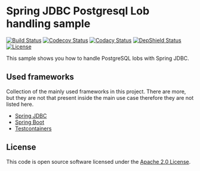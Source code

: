 # Spring JDBC Postgresql Lob handling sample
[![Build Status](https://travis-ci.org/ingogriebsch/sample-spring-jdbc-postgresql-lob-handling.svg?branch=master)](https://travis-ci.org/ingogriebsch/sample-spring-jdbc-postgresql-lob-handling)
[![Codecov Status](https://codecov.io/gh/ingogriebsch/sample-spring-jdbc-postgresql-lob-handling/branch/master/graph/badge.svg)](https://codecov.io/gh/ingogriebsch/sample-spring-jdbc-postgresql-lob-handling)
[![Codacy Status](https://api.codacy.com/project/badge/Grade/c42734a79fb649be8c35b01fd6d17c7f)](https://www.codacy.com/app/ingo.griebsch/sample-spring-jdbc-postgresql-lob-handling?utm_source=github.com&utm_medium=referral&utm_content=ingogriebsch/sample-spring-jdbc-postgresql-lob-handling&utm_campaign=Badge_Grade)
[![DepShield Status](https://depshield.sonatype.org/badges/ingogriebsch/sample-spring-jdbc-postgresql-lob-handling/depshield.svg)](https://depshield.github.io)
[![License](http://img.shields.io/:license-apache-blue.svg)](http://www.apache.org/licenses/LICENSE-2.0.html)

This sample shows you how to handle PostgreSQL lobs with Spring JDBC.

## Used frameworks
Collection of the mainly used frameworks in this project. There are more, but they are not that present inside the main use case therefore they are not listed here.

*   [Spring JDBC](https://docs.spring.io/spring/docs/4.3.x/spring-framework-reference/html/jdbc.html)
*   [Spring Boot](https://docs.spring.io/spring-boot/docs/1.5.10.RELEASE/reference/htmlsingle/)
*   [Testcontainers](https://www.testcontainers.org/)

## License
This code is open source software licensed under the [Apache 2.0 License](https://www.apache.org/licenses/LICENSE-2.0.html).
